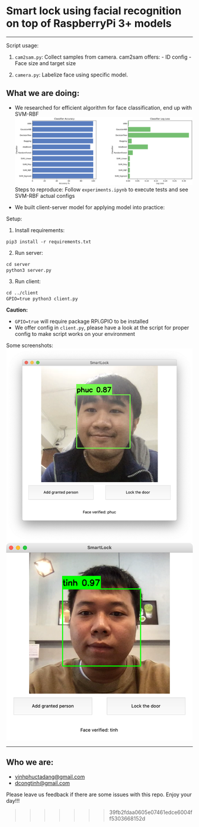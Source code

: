 # Smart lock using facial recognition on top of RaspberryPi 3+ models
---
Script usage:
1. ``cam2sam.py``: Collect samples from camera.
    cam2sam offers:
        - ID config
        - Face size and target size

2. ``camera.py``: Labelize face using specific model. 

## What we are doing:
+ We researched for efficient algorithm for face classification, end up with SVM-RBF
![Statistic of classifiers' accuracy](stat.png)
Steps to reproduce:
Follow ``experiments.ipynb`` to execute tests and see SVM-RBF actual configs 

+ We built client-server model for applying model into practice:


Setup:

1. Install requirements:

``` 
pip3 install -r requirements.txt 
```

2. Run server:

```
cd server
python3 server.py
```

3. Run client:
```
cd ../client
GPIO=true python3 client.py
```

**Caution:** 
- ``GPIO=true`` will require package RPi.GPIO to be installed
- We offer config in ``client.py``, please have a look at the script for proper config to make script works on your environment

Some screenshots:
![Capture user Phuc](capture_phuc.png)
![Capture user Tinh](capture_tinh.png)

---
## Who we are:
+ vinhphuctadang@gmail.com
+ dcongtinh@gmail.com

Please leave us feedback if there are some issues with this repo. 
Enjoy your day!!!
>>>>>>> 39fb2fdaa0605e07461edce6004ff5303668152d
